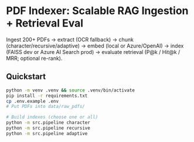 # PDF Indexer: Scalable RAG Ingestion + Retrieval Eval

Ingest 200+ PDFs → extract (OCR fallback) → chunk (character/recursive/adaptive) → embed (local or Azure/OpenAI) → index (FAISS dev or Azure AI Search prod) → evaluate retrieval (P@k / Hit@k / MRR; optional re-rank).

## Quickstart
```bash
python -m venv .venv && source .venv/bin/activate
pip install -r requirements.txt
cp .env.example .env
# Put PDFs into data/raw_pdfs/

# Build indexes (choose one or all)
python -m src.pipeline character
python -m src.pipeline recursive
python -m src.pipeline adaptive
